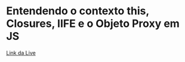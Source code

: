 # Entendendo o contexto this, Closures, IIFE e o Objeto Proxy em JS 

[Link da Live](https://www.youtube.com/watch?v=tGSpqjerR_U&ab_channel=ErickWendel)
